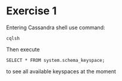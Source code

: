 # Exercise 1
Entering Cassandra shell use command:

```
cqlsh
```

Then execute

```
SELECT * FROM system.schema_keyspace; 
```

to see all available keyspaces at the moment
